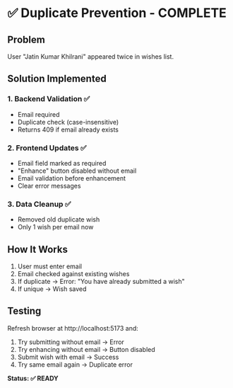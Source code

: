 # ✅ Duplicate Prevention - COMPLETE

## Problem
User "Jatin Kumar Khilrani" appeared twice in wishes list.

## Solution Implemented

### 1. Backend Validation ✅
- Email required
- Duplicate check (case-insensitive)
- Returns 409 if email already exists

### 2. Frontend Updates ✅
- Email field marked as required
- "Enhance" button disabled without email
- Email validation before enhancement
- Clear error messages

### 3. Data Cleanup ✅
- Removed old duplicate wish
- Only 1 wish per email now

## How It Works
1. User must enter email
2. Email checked against existing wishes
3. If duplicate → Error: "You have already submitted a wish"
4. If unique → Wish saved

## Testing
Refresh browser at http://localhost:5173 and:
1. Try submitting without email → Error
2. Try enhancing without email → Button disabled
3. Submit wish with email → Success
4. Try same email again → Duplicate error

**Status: ✅ READY**
